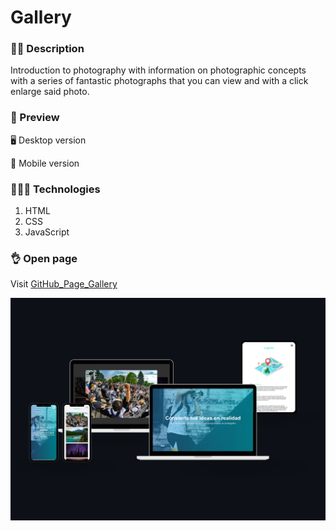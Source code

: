 # Gallery

### ✍🏻 Description

Introduction to photography with information on photographic concepts with a series of fantastic photographs that you can view and with a click enlarge said photo.

### 🎨 Preview

🖥 Desktop version

📱 Mobile version

### 👩🏻‍💻 Technologies

1. HTML
2. CSS
3. JavaScript

### 👌 Open page

Visit [GitHub_Page_Gallery](https://cristhiancm.github.io/Gallery/#inicio)

![Image text](https://github.com/CristhianCM/Gallery/blob/main/Image/Gallery_Finish.png)
